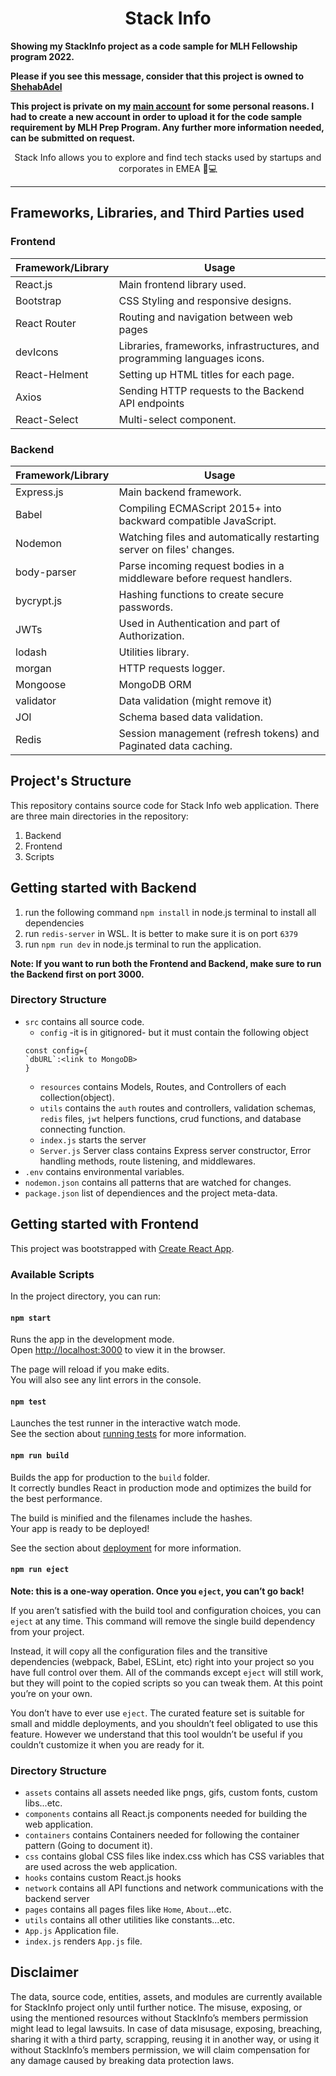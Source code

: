 <h1 align="center">
Stack Info  
</h1>
<strong>
Showing my StackInfo project as a code sample for MLH Fellowship program 2022.
  
Please if you see this message, consider that this project is owned to [ShehabAdel](https://www.github.com/shehabadel) 

This project is private on my [main account](https://www.github.com/shehabadel) for some personal reasons. I had to create a new account in order to upload it for the code sample requirement by MLH Prep Program. Any further more information needed, can be submitted on request.</strong>
<p align="center">
Stack Info allows you to explore and find tech stacks used by startups and corporates in EMEA 🌠💻
</p>

<hr>

## Frameworks, Libraries, and Third Parties used

### Frontend

| Framework/Library | Usage                                                                    |
|-------------------|--------------------------------------------------------------------------|
| React.js          | Main frontend library used.                                              |
| Bootstrap         | CSS Styling and responsive designs.                                      |
| React Router      | Routing and navigation between web pages                                 |
| devIcons          | Libraries, frameworks, infrastructures, and programming languages icons. |
| React-Helment     | Setting up HTML titles for each page.                                    |
| Axios             | Sending HTTP requests to the Backend API endpoints                       |
| React-Select      | Multi-select component.                                                  |


### Backend

| Framework/Library | Usage                                                                  |
|-------------------|------------------------------------------------------------------------|
| Express.js        | Main backend framework.                                                |
| Babel             | Compiling ECMAScript 2015+ into backward compatible JavaScript.        |
| Nodemon           | Watching files and automatically restarting server on files' changes.  |
| body-parser       | Parse incoming request bodies in a middleware before request handlers. |
| bycrypt.js        | Hashing functions to create secure passwords.                          |
| JWTs              | Used in Authentication and part of Authorization.                      |
| lodash            | Utilities library.                                                     |
| morgan            | HTTP requests logger.                                                  |
| Mongoose          | MongoDB ORM                                                            |
| validator         | Data validation (might remove it)                                      |
| JOI               | Schema based data validation.                                          |
| Redis             | Session management (refresh tokens) and Paginated data caching.        |


## Project's Structure
This repository contains source code for Stack Info web application. There are three main directories in the repository:

1. Backend
2. Frontend
3. Scripts

## Getting started with Backend

1) run the following command `npm install` in node.js terminal to install all dependencies
2) run `redis-server` in WSL. It is better to make sure it is on port `6379`
3) run `npm run dev` in node.js terminal to run the application.

**Note: If you want to run both the Frontend and Backend, make sure to run the Backend first on port 3000.**


### Directory Structure
- `src` contains all source code.
  - `config` -it is in gitignored- but it must contain the following object 
  ```
  const config={
  `dbURL`:<link to MongoDB>
  }
  ```
  - `resources` contains Models, Routes, and Controllers of each collection(object).
  - `utils` contains the `auth` routes and controllers, validation schemas, `redis` files, `jwt` helpers functions, 
    crud functions, and database connecting function.
  - `index.js` starts the server
  - `Server.js` Server class contains Express server constructor, Error handling methods, route listening, and middlewares.
- `.env` contains environmental variables.
- `nodemon.json` contains all patterns that are watched for changes.
- `package.json` list of dependiences and the project meta-data.

## Getting started with Frontend

This project was bootstrapped with [Create React App](https://github.com/facebook/create-react-app).

### Available Scripts

In the project directory, you can run:

#### `npm start`

Runs the app in the development mode.\
Open [http://localhost:3000](http://localhost:3000) to view it in the browser.

The page will reload if you make edits.\
You will also see any lint errors in the console.

#### `npm test`

Launches the test runner in the interactive watch mode.\
See the section about [running tests](https://facebook.github.io/create-react-app/docs/running-tests) for more information.

#### `npm run build`

Builds the app for production to the `build` folder.\
It correctly bundles React in production mode and optimizes the build for the best performance.

The build is minified and the filenames include the hashes.\
Your app is ready to be deployed!

See the section about [deployment](https://facebook.github.io/create-react-app/docs/deployment) for more information.

#### `npm run eject`

**Note: this is a one-way operation. Once you `eject`, you can’t go back!**

If you aren’t satisfied with the build tool and configuration choices, you can `eject` at any time. This command will remove the single build dependency from your project.

Instead, it will copy all the configuration files and the transitive dependencies (webpack, Babel, ESLint, etc) right into your project so you have full control over them. All of the commands except `eject` will still work, but they will point to the copied scripts so you can tweak them. At this point you’re on your own.

You don’t have to ever use `eject`. The curated feature set is suitable for small and middle deployments, and you shouldn’t feel obligated to use this feature. However we understand that this tool wouldn’t be useful if you couldn’t customize it when you are ready for it.


### Directory Structure

- `assets` contains all assets needed like pngs, gifs, custom fonts, custom libs...etc.
- `components` contains all React.js components needed for building the web application.
- `containers` contains Containers needed for following the container pattern (Going to document it).
- `css` contains global CSS files like index.css which has CSS variables that are used across the web application.
- `hooks` contains custom React.js hooks
- `network` contains all API functions and network communications with the backend server
- `pages` contains all pages files like `Home`, `About`...etc.
- `utils` contains all other utilities like constants...etc.
- `App.js` Application file.
- `index.js` renders `App.js` file.


## Disclaimer
The data, source code, entities, assets, and modules are currently available for StackInfo project only until further notice. The misuse, exposing, or using the mentioned resources without StackInfo’s members permission might lead to legal lawsuits. In case of data misusage, exposing, breaching, sharing it with a third party, scrapping, reusing it in another way, or using it without StackInfo’s members permission, we will claim compensation for any damage caused by breaking data protection laws.
